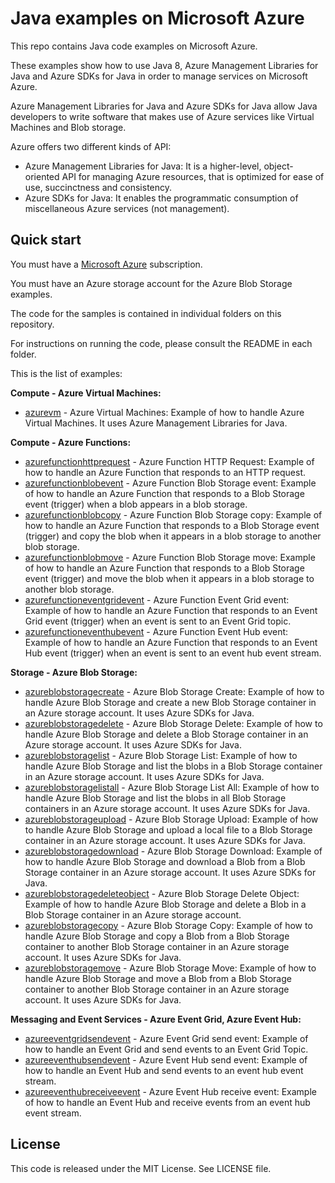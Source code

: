 # Java examples on Microsoft Azure

This repo contains Java code examples on Microsoft Azure.

These examples show how to use Java 8, Azure Management Libraries for Java and Azure SDKs for Java in order to manage services on Microsoft Azure.

Azure Management Libraries for Java and Azure SDKs for Java allow Java developers to write software that makes use of Azure services like Virtual Machines and Blob storage.

Azure offers two different kinds of API:

* Azure Management Libraries for Java: It is a higher-level, object-oriented API for managing Azure resources, that is optimized for ease of use, succinctness and consistency.
* Azure SDKs for Java: It enables the programmatic consumption of miscellaneous Azure services (not management).

## Quick start

You must have a [Microsoft Azure](https://azure.microsoft.com/) subscription.

You must have an Azure storage account for the Azure Blob Storage examples.

The code for the samples is contained in individual folders on this repository.

For instructions on running the code, please consult the README in each folder.

This is the list of examples:

**Compute - Azure Virtual Machines:**

* [azurevm](/azurevm) - Azure Virtual Machines: Example of how to handle Azure Virtual Machines. It uses Azure Management Libraries for Java.

**Compute - Azure Functions:**

* [azurefunctionhttprequest](/azurefunctionhttprequest) - Azure Function HTTP Request: Example of how to handle an Azure Function that responds to an HTTP request.
* [azurefunctionblobevent](/azurefunctionblobevent) - Azure Function Blob Storage event: Example of how to handle an Azure Function that responds to a Blob Storage event (trigger) when a blob appears in a blob storage.
* [azurefunctionblobcopy](/azurefunctionblobcopy) - Azure Function Blob Storage copy: Example of how to handle an Azure Function that responds to a Blob Storage event (trigger) and copy the blob when it appears in a blob storage to another blob storage.
* [azurefunctionblobmove](/azurefunctionblobmove) - Azure Function Blob Storage move: Example of how to handle an Azure Function that responds to a Blob Storage event (trigger) and move the blob when it appears in a blob storage to another blob storage.
* [azurefunctioneventgridevent](/azurefunctioneventgridevent) - Azure Function Event Grid event: Example of how to handle an Azure Function that responds to an Event Grid event (trigger) when an event is sent to an Event Grid topic.
* [azurefunctioneventhubevent](/azurefunctioneventhubevent) - Azure Function Event Hub event: Example of how to handle an Azure Function that responds to an Event Hub event (trigger) when an event is sent to an event hub event stream.

**Storage - Azure Blob Storage:**

* [azureblobstoragecreate](/azureblobstoragecreate) - Azure Blob Storage Create: Example of how to handle Azure Blob Storage and create a new Blob Storage container in an Azure storage account. It uses Azure SDKs for Java.
* [azureblobstoragedelete](/azureblobstoragedelete) - Azure Blob Storage Delete: Example of how to handle Azure Blob Storage and delete a Blob Storage container in an Azure storage account. It uses Azure SDKs for Java.
* [azureblobstoragelist](/azureblobstoragelist) - Azure Blob Storage List: Example of how to handle Azure Blob Storage and list the blobs in a Blob Storage container in an Azure storage account. It uses Azure SDKs for Java.
* [azureblobstoragelistall](/azureblobstoragelistall) - Azure Blob Storage List All: Example of how to handle Azure Blob Storage and list the blobs in all Blob Storage containers in an Azure storage account. It uses Azure SDKs for Java.
* [azureblobstorageupload](/azureblobstorageupload) - Azure Blob Storage Upload: Example of how to handle Azure Blob Storage and upload a local file to a Blob Storage container in an Azure storage account. It uses Azure SDKs for Java.
* [azureblobstoragedownload](/azureblobstoragedownload) - Azure Blob Storage Download: Example of how to handle Azure Blob Storage and download a Blob from a Blob Storage container in an Azure storage account. It uses Azure SDKs for Java.
* [azureblobstoragedeleteobject](/azureblobstoragedeleteobject) - Azure Blob Storage Delete Object: Example of how to handle Azure Blob Storage and delete a Blob in a Blob Storage container in an Azure storage account.
* [azureblobstoragecopy](/azureblobstoragecopy) - Azure Blob Storage Copy: Example of how to handle Azure Blob Storage and copy a Blob from a Blob Storage container to another Blob Storage container in an Azure storage account. It uses Azure SDKs for Java.
* [azureblobstoragemove](/azureblobstoragemove) - Azure Blob Storage Move: Example of how to handle Azure Blob Storage and move a Blob from a Blob Storage container to another Blob Storage container in an Azure storage account. It uses Azure SDKs for Java.

**Messaging and Event Services - Azure Event Grid, Azure Event Hub:**

* [azureeventgridsendevent](/azureeventgridsendevent) - Azure Event Grid send event: Example of how to handle an Event Grid and send events to an Event Grid Topic.
* [azureeventhubsendevent](/azureeventhubsendevent) - Azure Event Hub send event: Example of how to handle an Event Hub and send events to an event hub event stream.
* [azureeventhubreceiveevent](/azureeventhubreceiveevent) - Azure Event Hub receive event: Example of how to handle an Event Hub and  receive events from an event hub event stream.

## License

This code is released under the MIT License. See LICENSE file.

